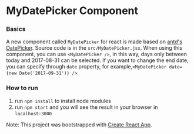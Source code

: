 # MyDatePicker Component
### Basics
A new component called `MyDatePicker` for react is made based on [antd's DatePicker](https://ant.design/components/date-picker/). Source code is in the `src/MyDatePicker.jsx`. 
When using this component, you can use `<MyDatePicker />`, in this way, days only between today and 2017-08-31 can be selected. If you want to change the end date, you can specify through `date` property, for example,`<MyDatePicker date={new Date('2017-09-31')} />`.

### How to run
1. run `npm install` to install node modules
2. run `npm start` and you will see the result in your browser in `localhost:3000`

Note: This project was bootstrapped with [Create React App](https://github.com/facebookincubator/create-react-app).



